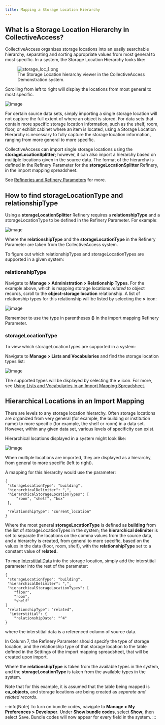 ```yaml
---
title: Mapping a Storage Location Hierarchy
---
```


## What is a Storage Location Hierarchy in CollectiveAccess?

CollectiveAccess organizes storage locations into an easily searchable
hierarchy, separating and sorting appropriate values from most general
to most specific. In a system, the Storage Location Hierarchy looks
like:

<figure class="align-center">
<img src="/providence/img/storage_loc_1.png" alt="storage_loc_1.png" />
<figcaption>The Storage Location hierarchy viewer in the CollectiveAccess Demonstration system.</figcaption>
</figure>

Scrolling from left to right will display the locations from most
general to most specific.

![image](/providence/img/storage_loc_2.png)

For certain source data sets, simply importing a single storage location
will not capture the full extent of where an object is stored. For data
sets that contain more specific storage location information, such as
the shelf, room, floor, or exhibit cabinet where an item is located,
using a Storage Location Hierarchy is necessary to fully capture the
storage location information, ranging from more general to more
specific.

CollectiveAccess can import single storage locations using the
**storageLocationSplitter**; however, it can also import a hierarchy
based on multiple locations given in the source data. The format of the
hierarchy is defined in the Refinery Parameter for the
**storageLocationSplitter** Refinery, in the import mapping spreadsheet.

See [Refineries and Refinery
Parameters](refineries.html)
for more.

## How to find storageLocationType and relationshipType

Using a **storageLocationSplitter** Refinery requires a
**relationshipType** and a storageLocationType to be defined in the
Refinery Parameter. For example:

![image](/providence/img/storage_loc_3.png)

Where the **relationshipType** and the **storageLocationType** in the
Refinery Parameter are taken from the CollectiveAccess system.

To figure out which relationshipTypes and storageLocationTypes are
supported in a given system:

### relationshipType

Navigate to **Manage \> Administration \> Relationship Types**. For the
example above, which is mapping storage locations *related to* object
records, scroll to the **object-storage location** relationship. A list
of relationship types for this relationship will be listed by selecting
the **\>** icon:

![image](/providence/img/loc_relationship_type.png)

Remember to use the type in parentheses **()** in the import mapping
Refinery Parameter.

### storageLocationType

To view which storageLocationTypes are supported in a system:

Navigate to **Manage \> Lists and Vocabularies** and find the storage
location types list:

![image](/providence/img/loc_storage_loc_types.png)

The supported types will be displayed by selecting the **\>** icon. For
more, see [Using Lists and Vocabularies in an Import Mapping
Spreadsheet](lists_and_vocab_in_mapping.html).

## Hierarchical Locations in an Import Mapping

There are levels to any storage location hierarchy. Often storage
locations are organized from very general (for example, the building or
institution name) to more specific (for example, the shelf or room) in a
data set. However, within any given data set, various levels of
specificity can exist.

Hierarchical locations displayed in a system might look like:

![image](/providence/img/loc_display.png)

When multiple locations are imported, they are displayed as a hierarchy,
from general to more specific (left to right).

A mapping for this hierarchy would use the parameter:

``` 
{
 "storageLocationType": "building",
 "hierarchicalDelimiter": ",",
 "hierarchicalStorageLocationTypes": [
     "room", "shelf", "box"
 ],

 "relationshipType": "current_location"
}
```

Where the most general **storageLocationType** is defined as
**building** from the list of storageLocationTypes in the system; the
**hierarchical delimiter** is set to separate the locations on the comma
values from the source data, and a hierarchy is created, from general to
more specific, based on the values in the data (floor, room, shelf),
with the **relationshipType** set to a constant value of **related.**

To map [Interstitial
Data](../../dataModelling/interstitial)
into the storage location, simply add the interstitial parameter into
the rest of the parameter:

``` 
{
 "storageLocationType": "building",
 "hierarchicalDelimiter": ",",
 "hierarchicalStorageLocationTypes": [
    "floor",
    "room",
    "shelf"
]
 "relationshipType": "related",
  "interstitial": {
    "relationshipDate": "^4"
}
```

where the interstitial data is a referenced column of source data.

In Column 7, the Refinery Parameter should specify the type of storage
location, and the relationship type of that storage location to the
table defined in the Settings of the import mapping spreadsheet, that
will be created upon import.

Where the **relationshipType** is taken from the available types in the
system, and the **storageLocationType** is taken from the available
types in the system.

Note that for this example, it is assumed that the table being mapped is
**ca_objects**, and storage locations are being created as *separate and
related records*.

:::info[Note]
To turn on bundle codes, navigate to **Manage \> My Preferences \>
Developer**. Under **Show bundle codes**, select **Show**, then select
Save. Bundle codes will now appear for every field in the system.
:::
